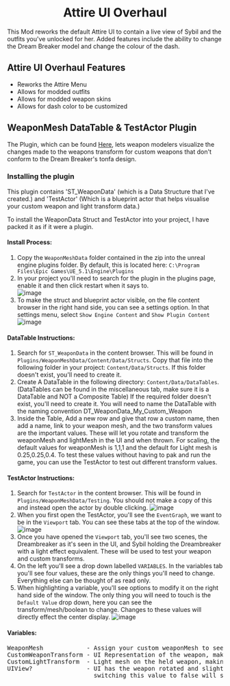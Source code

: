 <h1 align="center" id="title">Attire UI Overhaul</h1>

This Mod reworks the default Attire UI to contain a live view of Sybil and the outfits you've unlocked for her. Added features include the ability to change the Dream Breaker model and change the colour of the dash.
  
<h2>Attire UI Overhaul Features</h2>

*   Reworks the Attire Menu
*   Allows for modded outfits
*   Allows for modded weapon skins
*   Allows for dash color to be customized

<h2>WeaponMesh DataTable & TestActor Plugin</h2>

The Plugin, which can be found [Here](https://www.nexusmods.com/pseudoregalia/mods/8?tab=files&file_id=151), lets weapon modelers visualize the changes made to the weapons transform for custom weapons that don't conform to the Dream Breaker's tonfa design.

<h3>Installing the plugin</h3>

This plugin contains 'ST_WeaponData' (which is a Data Structure that I've created.) and 'TestActor' (Which is a blueprint actor that helps visualise your custom weapon and light transform data.)

To install the WeaponData Struct and TestActor into your project, I have packed it as if it were a plugin.

<h4>Install Process:</h4>

1. Copy the `WeaponMeshData` folder contained in the zip into the unreal engine plugins folder. By default, this is located here: `C:\Program Files\Epic Games\UE_5.1\Engine\Plugins`
2. In your project you'll need to search for the plugin in the plugins page, enable it and then click restart when it says to.<br>
![image](https://github.com/pseudoregalia-modding/attire-ui-overhaul/assets/102454745/78c8c780-70b4-4e8c-9634-d13a7272b209)
3. To make the struct and blueprint actor visible, on the file content browser in the right hand side, you can see a settings option. In that settings menu, select `Show Engine Content` and `Show Plugin Content`<br>
![image](https://github.com/pseudoregalia-modding/attire-ui-overhaul/assets/102454745/27779ca4-c205-4837-b026-7398134fa3ab)

<h4>DataTable Instructions:</h4>

1. Search for `ST_WeaponData` in the content browser. This will be found in `Plugins/WeaponMeshData/Content/Data/Structs`. Copy that file into the following folder in your project: `Content/Data/Structs`. If this folder doesn't exist, you'll need to create it.
2. Create A DataTable in the following directory: `Content/Data/DataTables`. (DataTables can be found in the miscellaneous tab, make sure it is a DataTable and NOT a Composite Table) If the required folder doesn't exist, you'll need to create it. You will need to name the DataTable with the naming convention DT_WeaponData_My_Custom_Weapon
3. Inside the Table, Add a new row and give that row a custom name, then add a name, link to your weapon mesh, and the two transform values are the important values. These will let you rotate and transform the weaponMesh and lightMesh in the UI and when thrown. For scaling, the default values for weaponMesh is 1,1,1 and the default for Light mesh is 0.25,0.25,0.4. To test these values without having to pak and run the game, you can use the TestActor to test out different transform values.

<h4>TestActor Instructions:</h4>

1. Search for `TestActor` in the content browser. This will be found in `Plugins/WeaponMeshData/Testing`. You should not make a copy of this and instead open the actor by double clicking.
![image](https://github.com/pseudoregalia-modding/attire-ui-overhaul/assets/102454745/6b878b84-5e19-43f2-9641-7abaad500e2b)
2. When you first open the TestActor, you'll see the `EventGraph`, we want to be in the `Viewport` tab. You can see these tabs at the top of the window.
![image](https://github.com/pseudoregalia-modding/attire-ui-overhaul/assets/102454745/6cc0e341-840f-42fe-a6a2-ba6153dcc524)
3. Once you have opened the `Viewport` tab, you'll see two scenes, the Dreambreaker as it's seen in the UI, and Sybil holding the Dreambreaker with a light effect equivalent. These will be used to test your weapon and custom transforms.
4. On the left you'll see a drop down labelled `VARIABLES`. In the variables tab you'll see four values, these are the only things you'll need to change. Everything else can be thought of as read only.
5. When highlighting a variable, you'll see options to modify it on the right hand side of the window. The only thing you will need to touch is the `Default Value` drop down, here you can see the transform/mesh/boolean to change. Changes to these values will directly effect the center display.
![image](https://github.com/pseudoregalia-modding/attire-ui-overhaul/assets/102454745/845aacae-6774-4c63-87a6-610d8e6b682b)

<h4>Variables:</h4>
<pre>
WeaponMesh            - Assign your custom weaponMesh to see how it will display both in the UI and the player's hand.
CustomWeaponTransform - UI Representation of the weapon, making transforms to the placement of the weapon.
CustomLightTransform  - Light mesh on the held weapon, making transforms to the placement of the weapon's light.
UIView?               - UI has the weapon rotated and slightly slanted by default,
                        switching this value to false will set a straight vertical representation of the mesh.
</pre>
